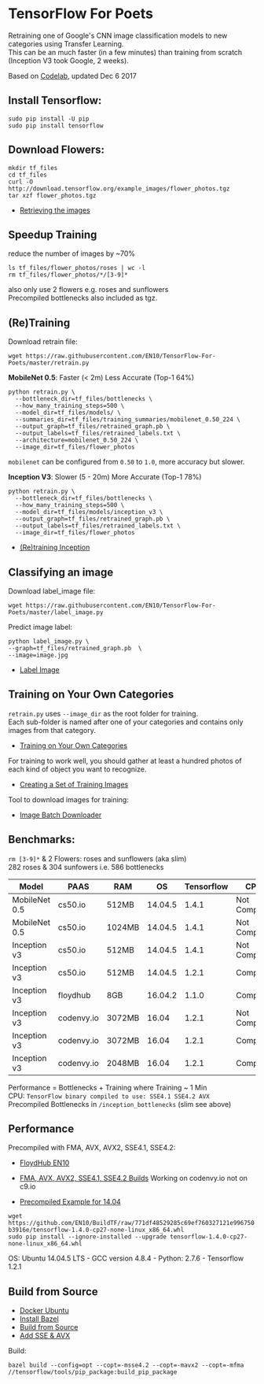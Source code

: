 # TensorFlow For Poets

Retraining one of Google's CNN image classification models to new categories using Transfer Learning.  
This can be an much faster (in a few minutes) than training from scratch (Inception V3 took Google, 2 weeks).

Based on [Codelab](https://codelabs.developers.google.com/codelabs/tensorflow-for-poets/index.html#0), updated Dec 6 2017

## Install Tensorflow:

    sudo pip install -U pip  
    sudo pip install tensorflow 

## Download Flowers:
    
    mkdir tf_files
    cd tf_files
    curl -O http://download.tensorflow.org/example_images/flower_photos.tgz
    tar xzf flower_photos.tgz

* [Retrieving the images](https://codelabs.developers.google.com/codelabs/tensorflow-for-poets/#2)  

## Speedup Training 
reduce the number of images by ~70%    

    ls tf_files/flower_photos/roses | wc -l
    rm tf_files/flower_photos/*/[3-9]*
also only use 2 flowers e.g. roses and sunflowers  
Precompiled bottlenecks also included as tgz.

## (Re)Training

Download retrain file:
    
    wget https://raw.githubusercontent.com/EN10/TensorFlow-For-Poets/master/retrain.py

**MobileNet 0.5**:  Faster (< 2m) Less Accurate (Top-1 64%)

    python retrain.py \
      --bottleneck_dir=tf_files/bottlenecks \
      --how_many_training_steps=500 \
      --model_dir=tf_files/models/ \
      --summaries_dir=tf_files/training_summaries/mobilenet_0.50_224 \
      --output_graph=tf_files/retrained_graph.pb \
      --output_labels=tf_files/retrained_labels.txt \
      --architecture=mobilenet_0.50_224 \
      --image_dir=tf_files/flower_photos

`mobilenet` can be configured from `0.50` to `1.0`, more accuracy but slower.

**Inception V3**:   Slower (5 - 20m) More Accurate (Top-1 78%)

    python retrain.py \
      --bottleneck_dir=tf_files/bottlenecks \
      --how_many_training_steps=500 \
      --model_dir=tf_files/models/inception_v3 \
      --output_graph=tf_files/retrained_graph.pb \
      --output_labels=tf_files/retrained_labels.txt \
      --image_dir=tf_files/flower_photos

* [(Re)training Inception](https://codelabs.developers.google.com/codelabs/tensorflow-for-poets/#3)  

## Classifying an image

Download label_image file:

    wget https://raw.githubusercontent.com/EN10/TensorFlow-For-Poets/master/label_image.py

Predict image label:

    python label_image.py \
    --graph=tf_files/retrained_graph.pb  \
    --image=image.jpg

* [Label Image](https://codelabs.developers.google.com/codelabs/tensorflow-for-poets/#4)  

## Training on Your Own Categories

`retrain.py` uses `--image_dir` as the root folder for training.  
Each sub-folder is named after one of your categories and contains only images from that category.  
* [Training on Your Own Categories](https://codelabs.developers.google.com/codelabs/tensorflow-for-poets/#7)  

For training to work well, you should gather at least a hundred photos of each kind of object you want to recognize.  
* [Creating a Set of Training Images](https://www.tensorflow.org/tutorials/image_retraining#creating_a_set_of_training_images)  

Tool to download images for training:
* [Image Batch Downloader](https://chrome.google.com/webstore/detail/fatkun-batch-download-ima/nnjjahlikiabnchcpehcpkdeckfgnohf?hl=en)

## Benchmarks:  
`rm [3-9]*` & 2 Flowers: roses and sunflowers (aka slim)    
282 roses & 304 sunfowers i.e. 586 bottlenecks

| Model | PAAS | RAM | OS | Tensorflow | CPU | Performance |
| ----- | ----- | ----- | ----- | ----- | ----- | ----- |  
| MobileNet 0.5 | cs50.io  | 512MB | 14.04.5 | 1.4.1 | Not Compiled | 1m20s |
| MobileNet 0.5 | cs50.io  | 1024MB | 14.04.5 | 1.4.1 | Not Compiled | 1m20s |
| Inception v3 | cs50.io  | 512MB | 14.04.5 | 1.4.1 | Not Compiled | 15m |
| Inception v3 | cs50.io  | 512MB | 14.04.5 | 1.2.1 | Compiled | 6m30s |
| Inception v3 | floydhub  | 8GB | 16.04.2 | 1.1.0 | Compiled | 4m30s | with install
| Inception v3 | codenvy.io  | 3072MB | 16.04 | 1.2.1 | Not Compiled | 6m45s |
| Inception v3 | codenvy.io  | 3072MB | 16.04 | 1.2.1 | Compiled | 3m20s |
| Inception v3 | codenvy.io  | 2048MB | 16.04 | 1.2.1 | Compiled | 3m20s |

Performance = Bottlenecks + Training where Training ~ 1 Min     
CPU: `TensorFlow binary compiled to use: SSE4.1 SSE4.2 AVX`     
Precompiled Bottlenecks in `/inception_bottlenecks` (slim see above)

## Performance
Precompiled with FMA, AVX, AVX2, SSE4.1, SSE4.2:  
* [FloydHub EN10](https://github.com/EN10/FloydHub)

* [FMA, AVX, AVX2, SSE4.1, SSE4.2 Builds](https://github.com/lakshayg/tensorflow-build) Working on codenvy.io not on c9.io  
* [Precompiled Example for 14.04](https://github.com/EN10/KerasCIFAR#performance)

`wget https://github.com/EN10/BuildTF/raw/771df48529285c69ef760327121e996750b3916e/tensorflow-1.4.0-cp27-none-linux_x86_64.whl`   
`sudo pip install --ignore-installed --upgrade tensorflow-1.4.0-cp27-none-linux_x86_64.whl`  
    
OS: Ubuntu 14.04.5 LTS - GCC version 4.8.4 - Python: 2.7.6 - Tensorflow 1.2.1

## Build from Source
* [Docker Ubuntu](https://hub.docker.com/_/ubuntu/)
* [Install Bazel](https://docs.bazel.build/versions/master/install-ubuntu.html#install-with-installer-ubuntu)
* [Build from Source](https://www.tensorflow.org/install/install_sources#clone_the_tensorflow_repository)
* [Add SSE & AVX](https://stackoverflow.com/questions/41293077/how-to-compile-tensorflow-with-sse4-2-and-avx-instructions)

Build:

    bazel build --config=opt --copt=-msse4.2 --copt=-mavx2 --copt=-mfma //tensorflow/tools/pip_package:build_pip_package